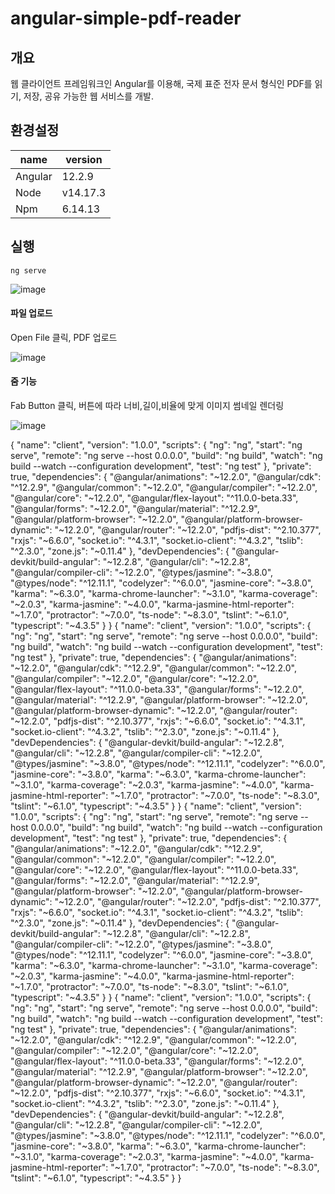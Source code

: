 # angular-simple-pdf-reader

## 개요

웹 클라이언트 프레임워크인 Angular를 이용해, 국제 표준 전자 문서 형식인 PDF를 읽기, 저장, 공유 가능한 웹 서비스를 개발.

## 환경설정

| name | version |
|---|---|
| Angular | 12.2.9 |
| Node | v14.17.3 |
| Npm | 6.14.13 |

## 실행

```
ng serve
```

![image](https://user-images.githubusercontent.com/91445932/146306759-729e253b-12e8-4c4f-b36f-84630571575c.png)

#### 파일 업로드

Open File 클릭, PDF 업로드

![image](https://user-images.githubusercontent.com/91445932/146306807-0acc58d5-c162-4bb3-8e8d-9203ae8496df.png)


#### 줌 기능

Fab Button 클릭, 버튼에 따라 너비,길이,비율에 맞게 이미지 썸네일 렌더링

![image](https://user-images.githubusercontent.com/91445932/146307747-3d05ec56-bb00-4e11-8cb0-b1c61e776d61.png)


{
  "name": "client",
  "version": "1.0.0",
  "scripts": {
    "ng": "ng",
    "start": "ng serve",
    "remote": "ng serve --host 0.0.0.0",
    "build": "ng build",
    "watch": "ng build --watch --configuration development",
    "test": "ng test"
  },
  "private": true,
  "dependencies": {
    "@angular/animations": "~12.2.0",
    "@angular/cdk": "^12.2.9",
    "@angular/common": "~12.2.0",
    "@angular/compiler": "~12.2.0",
    "@angular/core": "~12.2.0",
    "@angular/flex-layout": "^11.0.0-beta.33",
    "@angular/forms": "~12.2.0",
    "@angular/material": "^12.2.9",
    "@angular/platform-browser": "~12.2.0",
    "@angular/platform-browser-dynamic": "~12.2.0",
    "@angular/router": "~12.2.0",
    "pdfjs-dist": "^2.10.377",
    "rxjs": "~6.6.0",
    "socket.io": "^4.3.1",
    "socket.io-client": "^4.3.2",
    "tslib": "^2.3.0",
    "zone.js": "~0.11.4"
  },
  "devDependencies": {
    "@angular-devkit/build-angular": "~12.2.8",
    "@angular/cli": "~12.2.8",
    "@angular/compiler-cli": "~12.2.0",
    "@types/jasmine": "~3.8.0",
    "@types/node": "^12.11.1",
    "codelyzer": "^6.0.0",
    "jasmine-core": "~3.8.0",
    "karma": "~6.3.0",
    "karma-chrome-launcher": "~3.1.0",
    "karma-coverage": "~2.0.3",
    "karma-jasmine": "~4.0.0",
    "karma-jasmine-html-reporter": "~1.7.0",
    "protractor": "~7.0.0",
    "ts-node": "~8.3.0",
    "tslint": "~6.1.0",
    "typescript": "~4.3.5"
  }
}
{
  "name": "client",
  "version": "1.0.0",
  "scripts": {
    "ng": "ng",
    "start": "ng serve",
    "remote": "ng serve --host 0.0.0.0",
    "build": "ng build",
    "watch": "ng build --watch --configuration development",
    "test": "ng test"
  },
  "private": true,
  "dependencies": {
    "@angular/animations": "~12.2.0",
    "@angular/cdk": "^12.2.9",
    "@angular/common": "~12.2.0",
    "@angular/compiler": "~12.2.0",
    "@angular/core": "~12.2.0",
    "@angular/flex-layout": "^11.0.0-beta.33",
    "@angular/forms": "~12.2.0",
    "@angular/material": "^12.2.9",
    "@angular/platform-browser": "~12.2.0",
    "@angular/platform-browser-dynamic": "~12.2.0",
    "@angular/router": "~12.2.0",
    "pdfjs-dist": "^2.10.377",
    "rxjs": "~6.6.0",
    "socket.io": "^4.3.1",
    "socket.io-client": "^4.3.2",
    "tslib": "^2.3.0",
    "zone.js": "~0.11.4"
  },
  "devDependencies": {
    "@angular-devkit/build-angular": "~12.2.8",
    "@angular/cli": "~12.2.8",
    "@angular/compiler-cli": "~12.2.0",
    "@types/jasmine": "~3.8.0",
    "@types/node": "^12.11.1",
    "codelyzer": "^6.0.0",
    "jasmine-core": "~3.8.0",
    "karma": "~6.3.0",
    "karma-chrome-launcher": "~3.1.0",
    "karma-coverage": "~2.0.3",
    "karma-jasmine": "~4.0.0",
    "karma-jasmine-html-reporter": "~1.7.0",
    "protractor": "~7.0.0",
    "ts-node": "~8.3.0",
    "tslint": "~6.1.0",
    "typescript": "~4.3.5"
  }
}
{
  "name": "client",
  "version": "1.0.0",
  "scripts": {
    "ng": "ng",
    "start": "ng serve",
    "remote": "ng serve --host 0.0.0.0",
    "build": "ng build",
    "watch": "ng build --watch --configuration development",
    "test": "ng test"
  },
  "private": true,
  "dependencies": {
    "@angular/animations": "~12.2.0",
    "@angular/cdk": "^12.2.9",
    "@angular/common": "~12.2.0",
    "@angular/compiler": "~12.2.0",
    "@angular/core": "~12.2.0",
    "@angular/flex-layout": "^11.0.0-beta.33",
    "@angular/forms": "~12.2.0",
    "@angular/material": "^12.2.9",
    "@angular/platform-browser": "~12.2.0",
    "@angular/platform-browser-dynamic": "~12.2.0",
    "@angular/router": "~12.2.0",
    "pdfjs-dist": "^2.10.377",
    "rxjs": "~6.6.0",
    "socket.io": "^4.3.1",
    "socket.io-client": "^4.3.2",
    "tslib": "^2.3.0",
    "zone.js": "~0.11.4"
  },
  "devDependencies": {
    "@angular-devkit/build-angular": "~12.2.8",
    "@angular/cli": "~12.2.8",
    "@angular/compiler-cli": "~12.2.0",
    "@types/jasmine": "~3.8.0",
    "@types/node": "^12.11.1",
    "codelyzer": "^6.0.0",
    "jasmine-core": "~3.8.0",
    "karma": "~6.3.0",
    "karma-chrome-launcher": "~3.1.0",
    "karma-coverage": "~2.0.3",
    "karma-jasmine": "~4.0.0",
    "karma-jasmine-html-reporter": "~1.7.0",
    "protractor": "~7.0.0",
    "ts-node": "~8.3.0",
    "tslint": "~6.1.0",
    "typescript": "~4.3.5"
  }
}
{
  "name": "client",
  "version": "1.0.0",
  "scripts": {
    "ng": "ng",
    "start": "ng serve",
    "remote": "ng serve --host 0.0.0.0",
    "build": "ng build",
    "watch": "ng build --watch --configuration development",
    "test": "ng test"
  },
  "private": true,
  "dependencies": {
    "@angular/animations": "~12.2.0",
    "@angular/cdk": "^12.2.9",
    "@angular/common": "~12.2.0",
    "@angular/compiler": "~12.2.0",
    "@angular/core": "~12.2.0",
    "@angular/flex-layout": "^11.0.0-beta.33",
    "@angular/forms": "~12.2.0",
    "@angular/material": "^12.2.9",
    "@angular/platform-browser": "~12.2.0",
    "@angular/platform-browser-dynamic": "~12.2.0",
    "@angular/router": "~12.2.0",
    "pdfjs-dist": "^2.10.377",
    "rxjs": "~6.6.0",
    "socket.io": "^4.3.1",
    "socket.io-client": "^4.3.2",
    "tslib": "^2.3.0",
    "zone.js": "~0.11.4"
  },
  "devDependencies": {
    "@angular-devkit/build-angular": "~12.2.8",
    "@angular/cli": "~12.2.8",
    "@angular/compiler-cli": "~12.2.0",
    "@types/jasmine": "~3.8.0",
    "@types/node": "^12.11.1",
    "codelyzer": "^6.0.0",
    "jasmine-core": "~3.8.0",
    "karma": "~6.3.0",
    "karma-chrome-launcher": "~3.1.0",
    "karma-coverage": "~2.0.3",
    "karma-jasmine": "~4.0.0",
    "karma-jasmine-html-reporter": "~1.7.0",
    "protractor": "~7.0.0",
    "ts-node": "~8.3.0",
    "tslint": "~6.1.0",
    "typescript": "~4.3.5"
  }
}

